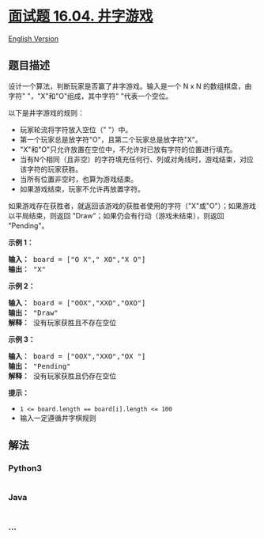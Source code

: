 # [面试题 16.04. 井字游戏](https://leetcode-cn.com/problems/tic-tac-toe-lcci)

[English Version](/lcci/16.04.Tic-Tac-Toe/README_EN.md)

## 题目描述
<!-- 这里写题目描述 -->
<p>设计一个算法，判断玩家是否赢了井字游戏。输入是一个 N x N 的数组棋盘，由字符&quot; &quot;，&quot;X&quot;和&quot;O&quot;组成，其中字符&quot; &quot;代表一个空位。</p>

<p>以下是井字游戏的规则：</p>

<ul>
	<li>玩家轮流将字符放入空位（&quot; &quot;）中。</li>
	<li>第一个玩家总是放字符&quot;O&quot;，且第二个玩家总是放字符&quot;X&quot;。</li>
	<li>&quot;X&quot;和&quot;O&quot;只允许放置在空位中，不允许对已放有字符的位置进行填充。</li>
	<li>当有N个相同（且非空）的字符填充任何行、列或对角线时，游戏结束，对应该字符的玩家获胜。</li>
	<li>当所有位置非空时，也算为游戏结束。</li>
	<li>如果游戏结束，玩家不允许再放置字符。</li>
</ul>

<p>如果游戏存在获胜者，就返回该游戏的获胜者使用的字符（&quot;X&quot;或&quot;O&quot;）；如果游戏以平局结束，则返回 &quot;Draw&quot;；如果仍会有行动（游戏未结束），则返回 &quot;Pending&quot;。</p>

<p><strong>示例 1：</strong></p>

<pre><strong>输入：</strong> board = [&quot;O X&quot;,&quot; XO&quot;,&quot;X O&quot;]
<strong>输出：</strong> &quot;X&quot;
</pre>

<p><strong>示例 2：</strong></p>

<pre><strong>输入：</strong> board = [&quot;OOX&quot;,&quot;XXO&quot;,&quot;OXO&quot;]
<strong>输出：</strong> &quot;Draw&quot;
<strong>解释：</strong> 没有玩家获胜且不存在空位
</pre>

<p><strong>示例 3：</strong></p>

<pre><strong>输入：</strong> board = [&quot;OOX&quot;,&quot;XXO&quot;,&quot;OX &quot;]
<strong>输出：</strong> &quot;Pending&quot;
<strong>解释：</strong> 没有玩家获胜且仍存在空位
</pre>

<p><strong>提示：</strong></p>

<ul>
	<li><code>1 &lt;= board.length == board[i].length &lt;= 100</code></li>
	<li>输入一定遵循井字棋规则</li>
</ul>


## 解法
<!-- 这里可写通用的实现逻辑 -->


<!-- tabs:start -->

### **Python3**
<!-- 这里可写当前语言的特殊实现逻辑 -->

```python

```

### **Java**
<!-- 这里可写当前语言的特殊实现逻辑 -->

```java

```

### **...**
```

```

<!-- tabs:end -->